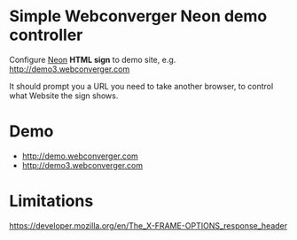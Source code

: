 # Simple Webconverger Neon demo controller

Configure [Neon](http://neon.webconverger.com/) **HTML sign** to demo site, e.g. http://demo3.webconverger.com

It should prompt you a URL you need to take another browser, to control what Website the sign shows.

# Demo

* http://demo.webconverger.com
* http://demo3.webconverger.com

# Limitations

https://developer.mozilla.org/en/The_X-FRAME-OPTIONS_response_header
